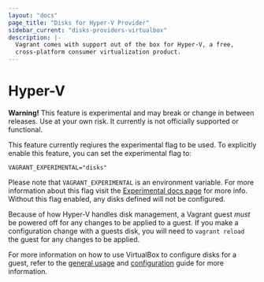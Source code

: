 ```yaml
---
layout: "docs"
page_title: "Disks for Hyper-V Provider"
sidebar_current: "disks-providers-virtualbox"
description: |-
  Vagrant comes with support out of the box for Hyper-V, a free,
  cross-platform consumer virtualization product.
---
```


# Hyper-V

<div class="alert alert-warning">
  <strong>Warning!</strong> This feature is experimental and may break or
  change in between releases. Use at your own risk. It currently is not officially
  supported or functional.

  This feature currently reqiures the experimental flag to be used. To explicitly enable this feature, you can set the experimental flag to:

  ```
  VAGRANT_EXPERIMENTAL="disks"
  ```

  Please note that `VAGRANT_EXPERIMENTAL` is an environment variable. For more
  information about this flag visit the [Experimental docs page](/docs/experimental/)
  for more info. Without this flag enabled, any disks defined will not be configured.
</div>

Because of how Hyper-V handles disk management, a Vagrant guest _must_ be powered
off for any changes to be applied to a guest. If you make a configuration change
with a guests disk, you will need to `vagrant reload` the guest for any changes
to be applied.

For more information on how to use VirtualBox to configure disks for a guest, refer
to the [general usage](/docs/disks/usage.html) and [configuration](/docs/disks/configuration.html)
guide for more information.
